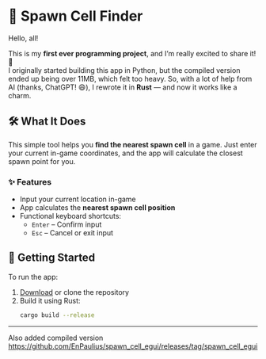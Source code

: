 # 🧭 Spawn Cell Finder

Hello, all!

This is my **first ever programming project**, and I’m really excited to share it! 🚀  
I originally started building this app in Python, but the compiled version ended up being over 11MB, which felt too heavy. So, with a lot of help from AI (thanks, ChatGPT! 😄), I rewrote it in **Rust** — and now it works like a charm.

## 🛠 What It Does

This simple tool helps you **find the nearest spawn cell** in a game. Just enter your current in-game coordinates, and the app will calculate the closest spawn point for you.

### ✨ Features

- Input your current location in-game
- App calculates the **nearest spawn cell position**
- Functional keyboard shortcuts:
  - `Enter` – Confirm input
  - `Esc` – Cancel or exit input

## 🚀 Getting Started

To run the app:

1. [Download](#) or clone the repository
2. Build it using Rust:
   ```bash
   cargo build --release
________________________________________
Also added compiled version https://github.com/EnPaulius/spawn_cell_egui/releases/tag/spawn_cell_egui
